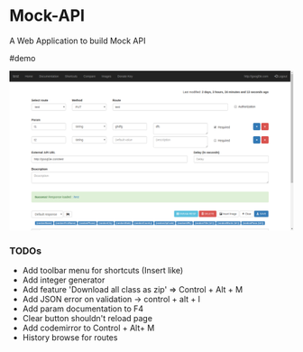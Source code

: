 # Mock-API

A Web Application to build Mock API

#demo

![screenshot.png](https://raw.githubusercontent.com/theapache64/Mock-API/master/screenshot.png)


### TODOs

- Add toolbar menu for shortcuts (Insert like)
- Add integer generator
- Add feature 'Download all class as zip' => Control + Alt + M
- Add JSON error on validation -> control + alt + l
- Add param documentation to F4
- Clear button shouldn't reload page
- Add codemirror to Control + Alt+ M
- History browse for routes
